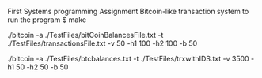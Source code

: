 First Systems programming Assignment
Bitcoin-like transaction system
to run the program
$ make

./bitcoin -a ./TestFiles/bitCoinBalancesFile.txt -t ./TestFiles/transactionsFile.txt -v 50 -h1 100 -h2 100 -b 50

./bitcoin -a ./TestFiles/btcbalances.txt -t ./TestFiles/trxwithIDS.txt -v 3500 -h1 50 -h2 50 -b 50
